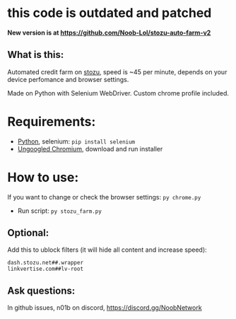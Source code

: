 # this code is outdated and patched
**New version is at https://github.com/Noob-Lol/stozu-auto-farm-v2**
## What is this:
Automated credit farm on [stozu](https://dash.stozu.net/), speed is ~45 per minute, depends on your device perfomance and browser settings.

Made on Python with Selenium WebDriver. Custom chrome profile included.
# Requirements:
- [Python](https://www.python.org/downloads/), selenium: ```pip install selenium```
- [Ungoogled Chromium](https://github.com/ungoogled-software/ungoogled-chromium-windows/releases/latest), download and run installer
# How to use:
If you want to change or check the browser settings: ```py chrome.py```
- Run script: ```py stozu_farm.py```
## Optional:
Add this to ublock filters (it will hide all content and increase speed):
```
dash.stozu.net##.wrapper
linkvertise.com##lv-root
```
## Ask questions:
In github issues, n01b on discord, https://discord.gg/NoobNetwork
